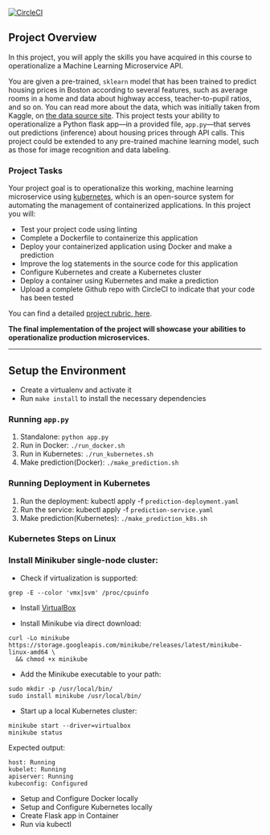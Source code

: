 [![CircleCI](https://circleci.com/gh/donkodimov/ml-microservice-kubernetes.svg?style=shield)](https://circleci.com/gh/donkodimov/ml-microservice-kubernetes)

## Project Overview

In this project, you will apply the skills you have acquired in this course to operationalize a Machine Learning Microservice API. 

You are given a pre-trained, `sklearn` model that has been trained to predict housing prices in Boston according to several features, such as average rooms in a home and data about highway access, teacher-to-pupil ratios, and so on. You can read more about the data, which was initially taken from Kaggle, on [the data source site](https://www.kaggle.com/c/boston-housing). This project tests your ability to operationalize a Python flask app—in a provided file, `app.py`—that serves out predictions (inference) about housing prices through API calls. This project could be extended to any pre-trained machine learning model, such as those for image recognition and data labeling.

### Project Tasks

Your project goal is to operationalize this working, machine learning microservice using [kubernetes](https://kubernetes.io/), which is an open-source system for automating the management of containerized applications. In this project you will:
* Test your project code using linting
* Complete a Dockerfile to containerize this application
* Deploy your containerized application using Docker and make a prediction
* Improve the log statements in the source code for this application
* Configure Kubernetes and create a Kubernetes cluster
* Deploy a container using Kubernetes and make a prediction
* Upload a complete Github repo with CircleCI to indicate that your code has been tested

You can find a detailed [project rubric, here](https://review.udacity.com/#!/rubrics/2576/view).

**The final implementation of the project will showcase your abilities to operationalize production microservices.**

---

## Setup the Environment

* Create a virtualenv and activate it
* Run `make install` to install the necessary dependencies

### Running `app.py`

1. Standalone:  `python app.py`
2. Run in Docker:  `./run_docker.sh`
3. Run in Kubernetes:  `./run_kubernetes.sh`
4. Make prediction(Docker): `./make_prediction.sh`

### Running Deployment in Kubernetes

1. Run the deployment: kubectl apply -f `prediction-deployment.yaml`
2. Run the service: kubectl apply -f `prediction-service.yaml`
3. Make prediction(Kubernetes): `./make_prediction_k8s.sh`



### Kubernetes Steps on Linux

### Install Minikuber single-node cluster:

* Check if virtualization is supported:
```
grep -E --color 'vmx|svm' /proc/cpuinfo
```

* Install [VirtualBox](https://www.virtualbox.org/wiki/Downloads)

* Install Minikube via direct download:
```
curl -Lo minikube https://storage.googleapis.com/minikube/releases/latest/minikube-linux-amd64 \
  && chmod +x minikube
```

* Add the Minikube executable to your path:

```
sudo mkdir -p /usr/local/bin/
sudo install minikube /usr/local/bin/
```

* Start up a local Kubernetes cluster:
```
minikube start --driver=virtualbox
minikube status
```
Expected output:
```
host: Running
kubelet: Running
apiserver: Running
kubeconfig: Configured
```




* Setup and Configure Docker locally
* Setup and Configure Kubernetes locally
* Create Flask app in Container
* Run via kubectl
